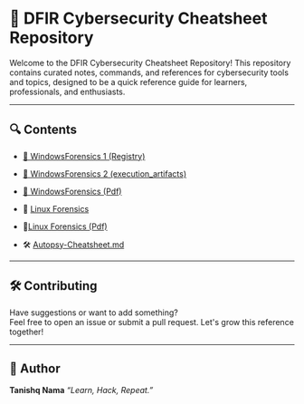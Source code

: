 # 📘 DFIR Cybersecurity Cheatsheet Repository

Welcome to the DFIR Cybersecurity Cheatsheet Repository! This repository contains curated notes, commands, and references for cybersecurity tools and topics, designed to be a quick reference guide for learners, professionals, and enthusiasts.

---

## 🔍 Contents

- [📄 WindowsForensics 1 (Registry)](./windows-forensic-1.md)
  
- [📄 WindowsForensics 2 (execution_artifacts)](./windows-forensic-2.md)
  
- [📕 WindowsForensics (Pdf)](./WindowsForensicsCheatsheet.pdf)  
  
- 📄 [Linux Forensics](./linux-forensics.md)

- 📘[Linux Forensics (Pdf)](./LinuxForensicsCheatsheet.pdf)
  
- 🛠️ [Autopsy-Cheatsheet.md](./Autopsy-Cheatsheet.md)

---

## 🛠️ Contributing

Have suggestions or want to add something?  
Feel free to open an issue or submit a pull request. Let's grow this reference together!

---

## 🧠 Author

**Tanishq Nama**
_“Learn, Hack, Repeat.”_
